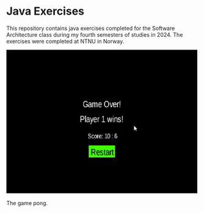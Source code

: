 # Java Exercises

This repository contains java exercises completed for the Software Architecture class during my fourth semesters of studies in 2024. The exercises were completed at NTNU in Norway.

![Demo](pong.GIF)

The game pong.
